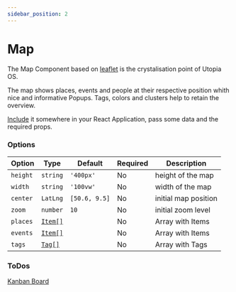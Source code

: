 ```yaml
---
sidebar_position: 2
---
```


# Map

The Map Component based on [leaflet](https://leafletjs.com) is the crystalisation point of Utopia OS.

The map shows places, events and people at their respective position whith nice and informative Popups. Tags, colors and clusters help to retain the overview.

[Include](/docs/utopia-ui/getting-started) it somewhere in your React Application, pass some data and the required props.

### Options


 Option         | Type              | Default      | Required   | Description 
 ---            | ---               | ---          | ---        | ---    
 `height`       | `string`          |`'400px'`     |    No      | height of the map           
 `width`        | `string`          |`'100vw'`     |    No      | width of the map
 `center`       | `LatLng`          |`[50.6, 9.5]` |    No      | initial map position           
 `zoom`         | `number`          |`10`          |    No      | initial zoom level
 `places`       | [`Item[]`](https://utopia-os.org/docs/utopia-ui/map-components/item)|         |  No         | Array with Items           
 `events`       | [`Item[]`](https://utopia-os.org/docs/utopia-ui/map-components/item)|         |  No         | Array with Items             
 `tags`       | [`Tag[]`](https://utopia-os.org/docs/utopia-ui/map-components/tag)    |         |  No         | Array with Tags        


### ToDos
[Kanban Board](https://github.com/utopia-os/utopia-ui/projects/1)